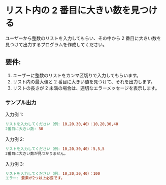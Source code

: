 # リスト内の 2 番目に大きい数を見つける

ユーザーから整数のリストを入力してもらい、その中から 2 番目に大きい数を見つけて出力するプログラムを作成してください。

## 要件:

1. ユーザーに整数のリストをカンマ区切りで入力してもらいます。
1. リスト内の最大値と 2 番目に大きい値を見つけて、それを出力します。
1. リストの長さが 2 未満の場合は、適切なエラーメッセージを表示します。

### サンプル出力

入力例 1:

```makefile
リストを入力してください（例: 10,20,30,40）：10,20,30,40
2番目に大きい数: 30
```

入力例 2:

```makefile
リストを入力してください（例: 10,20,30,40）：5,5,5
2番目に大きい数が見つかりません。
```

入力例 3:

```makefile
リストを入力してください（例: 10,20,30,40）：100
エラー: 要素が2つ以上必要です。
```
